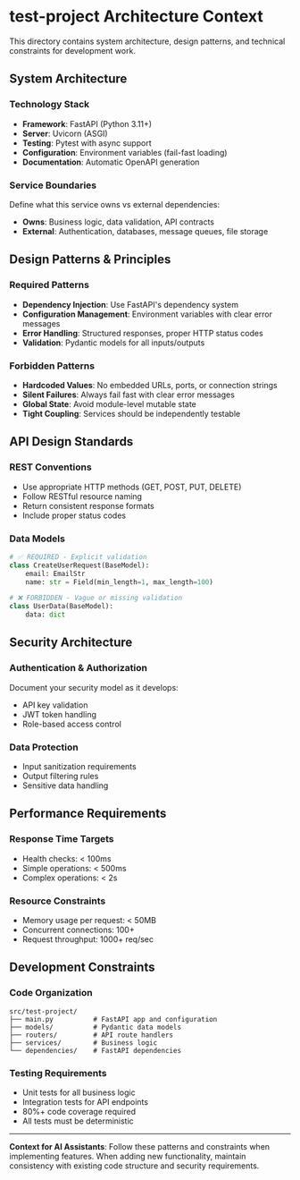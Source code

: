 # test-project Architecture Context

This directory contains system architecture, design patterns, and technical constraints for development work.

## System Architecture

### Technology Stack
- **Framework**: FastAPI (Python 3.11+)
- **Server**: Uvicorn (ASGI)
- **Testing**: Pytest with async support
- **Configuration**: Environment variables (fail-fast loading)
- **Documentation**: Automatic OpenAPI generation

### Service Boundaries
Define what this service owns vs external dependencies:
- **Owns**: Business logic, data validation, API contracts
- **External**: Authentication, databases, message queues, file storage

## Design Patterns & Principles

### Required Patterns
- **Dependency Injection**: Use FastAPI's dependency system
- **Configuration Management**: Environment variables with clear error messages
- **Error Handling**: Structured responses, proper HTTP status codes
- **Validation**: Pydantic models for all inputs/outputs

### Forbidden Patterns
- **Hardcoded Values**: No embedded URLs, ports, or connection strings
- **Silent Failures**: Always fail fast with clear error messages
- **Global State**: Avoid module-level mutable state
- **Tight Coupling**: Services should be independently testable

## API Design Standards

### REST Conventions
- Use appropriate HTTP methods (GET, POST, PUT, DELETE)
- Follow RESTful resource naming
- Return consistent response formats
- Include proper status codes

### Data Models
```python
# ✅ REQUIRED - Explicit validation
class CreateUserRequest(BaseModel):
    email: EmailStr
    name: str = Field(min_length=1, max_length=100)

# ❌ FORBIDDEN - Vague or missing validation
class UserData(BaseModel):
    data: dict
```

## Security Architecture

### Authentication & Authorization
Document your security model as it develops:
- API key validation
- JWT token handling
- Role-based access control

### Data Protection
- Input sanitization requirements
- Output filtering rules
- Sensitive data handling

## Performance Requirements

### Response Time Targets
- Health checks: < 100ms
- Simple operations: < 500ms
- Complex operations: < 2s

### Resource Constraints
- Memory usage per request: < 50MB
- Concurrent connections: 100+
- Request throughput: 1000+ req/sec

## Development Constraints

### Code Organization
```
src/test-project/
├── main.py          # FastAPI app and configuration
├── models/          # Pydantic data models
├── routers/         # API route handlers
├── services/        # Business logic
└── dependencies/    # FastAPI dependencies
```

### Testing Requirements
- Unit tests for all business logic
- Integration tests for API endpoints
- 80%+ code coverage required
- All tests must be deterministic

---

**Context for AI Assistants**: Follow these patterns and constraints when implementing features. When adding new functionality, maintain consistency with existing code structure and security requirements.

